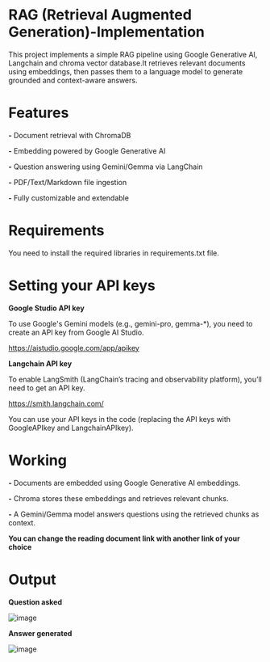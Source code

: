 # RAG (Retrieval Augmented Generation)-Implementation

This project implements a simple RAG pipeline using Google Generative AI, Langchain and chroma vector database.It retrieves relevant documents using embeddings, then passes them to a language model to generate grounded and context-aware answers.

# Features
**-** Document retrieval with ChromaDB

**-** Embedding powered by Google Generative AI

**-** Question answering using Gemini/Gemma via LangChain

**-** PDF/Text/Markdown file ingestion

**-** Fully customizable and extendable

# Requirements

You need to install the required libraries in requirements.txt file.

# Setting your API keys

**Google Studio API key** 

To use Google's Gemini models (e.g., gemini-pro, gemma-*), you need to create an API key from Google AI Studio.

https://aistudio.google.com/app/apikey

**Langchain API key**

To enable LangSmith (LangChain’s tracing and observability platform), you’ll need to get an API key.

https://smith.langchain.com/

You can use your API keys in the code (replacing the API keys with GoogleAPIkey and LangchainAPIkey). 

# Working 

**-** Documents are embedded using Google Generative AI embeddings.

**-** Chroma stores these embeddings and retrieves relevant chunks.

**-** A Gemini/Gemma model answers questions using the retrieved chunks as context.

**You can change the reading document link with another link of your choice**

# Output 

**Question asked**

![image](https://github.com/user-attachments/assets/f486d269-fd43-48bc-905f-77de1ea9ff6a)

**Answer generated**

![image](https://github.com/user-attachments/assets/0701d4af-d368-44d2-9035-d1f165534812)


